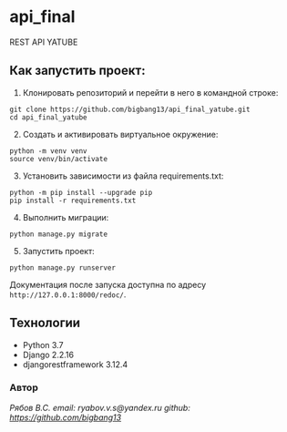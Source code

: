 # api_final

REST API YATUBE

## Как запустить проект:

1. Клонировать репозиторий и перейти в него в командной строке:
```
git clone https://github.com/bigbang13/api_final_yatube.git
cd api_final_yatube
```
2. Cоздать и активировать виртуальное окружение:
```
python -m venv venv
source venv/bin/activate
```
3. Установить зависимости из файла requirements.txt:
```
python -m pip install --upgrade pip
pip install -r requirements.txt
```
4. Выполнить миграции:
```
python manage.py migrate
```
5. Запустить проект:
```
python manage.py runserver
```
Документация после запуска доступна по адресу ```http://127.0.0.1:8000/redoc/```.

## Технологии
- Python 3.7
- Django 2.2.16
- djangorestframework 3.12.4

### Автор

_Рябов В.С._
_email: ryabov.v.s@yandex.ru_
_github: https://github.com/bigbang13_

